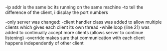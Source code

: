 -ip addr is the same bc its running on the same machine
-to tell the difference of the client, i display the port numbers

-only server was changed:
-client handler class was added to allow multiple clients which gives each client its own thread
-while loop (line 21) was added to continually accept more clients (allows server to continue listening)
-override makes sure that communication with each client happens independently of other client
